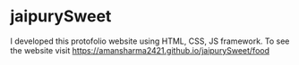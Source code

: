 # jaipurySweet
I developed this protofolio website using HTML, CSS, JS framework. To see the website visit https://amansharma2421.github.io/jaipurySweet/food
